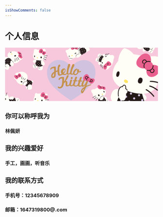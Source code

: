 ```yaml
---
isShowComments: false
---
```

# 个人信息
![photo](./images/kitty.png)
## 你可以称呼我为
### 林佩妍
## 我的兴趣爱好
### 手工，画画，听音乐

## 我的联系方式
### 手机号：12345678909
### 邮箱：1647319800@.com
